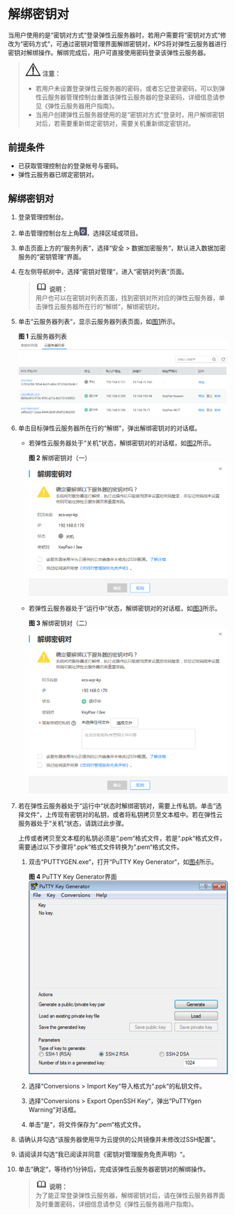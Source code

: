 # 解绑密钥对<a name="dew_01_0077"></a>

当用户使用的是“密钥对方式“登录弹性云服务器时，若用户需要将“密钥对方式“修改为“密码方式“，可通过密钥对管理界面解绑密钥对，KPS将对弹性云服务器进行密钥对解绑操作。解绑完成后，用户可直接使用密码登录该弹性云服务器。

>![](public_sys-resources/icon-notice.gif) **注意：**   
>-   若用户未设置登录弹性云服务器的密码，或者忘记登录密码，可以到弹性云服务器管理控制台重置该弹性云服务器的登录密码，详细信息请参见《弹性云服务器用户指南》。  
>-   当用户创建弹性云服务器使用的是“密钥对方式“登录时，用户解绑密钥对后，若需要重新绑定密钥对，需要关机重新绑定密钥对。  

## 前提条件<a name="s631c2d6eb7e8488bae760005cdce61f1"></a>

-   已获取管理控制台的登录帐号与密码。
-   弹性云服务器已绑定密钥对。

## 解绑密钥对<a name="sa12d74ca787a4f8e9dba92ef42c5696a"></a>

1.  登录管理控制台。
2.  单击管理控制台左上角![](figures/icon_region.png)，选择区域或项目。
3.  单击页面上方的“服务列表“，选择“安全  \>  数据加密服务“，默认进入数据加密服务的“密钥管理“界面。

1.  在左侧导航树中，选择“密钥对管理“，进入“密钥对列表“页面。

    >![](public_sys-resources/icon-note.gif) **说明：**   
    >用户也可以在密钥对列表页面，找到密钥对所对应的弹性云服务器，单击弹性云服务器所在行的“解绑“，解绑密钥对。  

2.  单击“云服务器列表“，显示云服务器列表页面，如[图1](#f5604ba9e76ba4b85857fe97b5e4b476d)所示。

    **图 1**  云服务器列表<a name="f5604ba9e76ba4b85857fe97b5e4b476d"></a>  
    ![](figures/云服务器列表.png "云服务器列表")

3.  单击目标弹性云服务器所在行的“解绑“，弹出解绑密钥对的对话框。
    -   若弹性云服务器处于“关机“状态，解绑密钥对的对话框，如[图2](#fd0ef5804e8bf4257aae3f8bb0fdc5034)所示。

        **图 2**  解绑密钥对（一）<a name="fd0ef5804e8bf4257aae3f8bb0fdc5034"></a>  
        ![](figures/解绑密钥对（一）.png "解绑密钥对（一）")

    -   若弹性云服务器处于“运行中“状态，解绑密钥对的对话框，如[图3](#fa839acc6a14a47188e3625bfd874ebac)所示。

        **图 3**  解绑密钥对（二）<a name="fa839acc6a14a47188e3625bfd874ebac"></a>  
        ![](figures/解绑密钥对（二）.png "解绑密钥对（二）")


4.  若在弹性云服务器处于“运行中“状态时解绑密钥对，需要上传私钥。单击“选择文件“，上传现有密钥对的私钥，或者将私钥拷贝至文本框中。若在弹性云服务器处于“关机“状态，请跳过此步骤。

    上传或者拷贝至文本框的私钥必须是“.pem“格式文件，若是“.ppk“格式文件，需要通过以下步骤将“.ppk“格式文件转换为“.pem“格式文件。

    1.  双击“PUTTYGEN.exe“，打开“PuTTY Key Generator“，如[图4](#f75cc2c09dd8942b5b90114b185101fb9)所示。

        **图 4**  PuTTY Key Generator界面<a name="f75cc2c09dd8942b5b90114b185101fb9"></a>  
        ![](figures/PuTTY-Key-Generator界面.png "PuTTY-Key-Generator界面")

    2.  选择“Conversions \> Import Key“导入格式为“.ppk“的私钥文件。
    3.  选择“Conversions \> Export OpenSSH Key“，弹出“PuTTYgen Warning“对话框。
    4.  单击“是“，将文件保存为“.pem“格式文件。

5.  请确认并勾选“该服务器使用华为云提供的公共镜像并未修改过SSH配置“。
6.  请阅读并勾选“我已阅读并同意《密钥对管理服务免责声明》“。
7.  单击“确定“，等待约1分钟后，完成该弹性云服务器密钥对的解绑操作。

    >![](public_sys-resources/icon-note.gif) **说明：**   
    >为了能正常登录弹性云服务器，解绑密钥对后，请在弹性云服务器界面及时重置密码，详细信息请参见《弹性云服务器用户指南》。  


